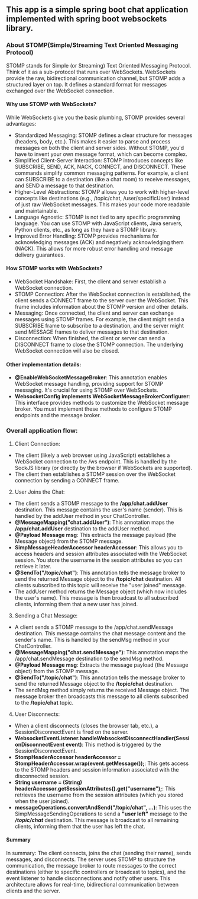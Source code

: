 ## This app is a simple spring boot chat application implemented with spring boot websockets library.

### About STOMP(Simple/Streaming Text Oriented Messaging Protocol)

STOMP stands for Simple (or Streaming) Text Oriented Messaging Protocol.  Think of it as a sub-protocol that runs over WebSockets.  WebSockets provide the raw, bidirectional communication channel, but STOMP adds a structured layer on top.  It defines a standard format for messages exchanged over the WebSocket connection.

#### Why use STOMP with WebSockets?

While WebSockets give you the basic plumbing, STOMP provides several advantages:

* Standardized Messaging: STOMP defines a clear structure for messages (headers, body, etc.). This makes it easier to parse and process messages on both the client and server sides.  Without STOMP, you'd have to invent your own message format, which can become complex. 
* Simplified Client-Server Interaction: STOMP introduces concepts like SUBSCRIBE, SEND, ACK, NACK, CONNECT, and DISCONNECT. These commands simplify common messaging patterns.  For example, a client can SUBSCRIBE to a destination (like a chat room) to receive messages, and SEND a message to that destination.
* Higher-Level Abstractions:  STOMP allows you to work with higher-level concepts like destinations (e.g., /topic/chat, /user/specificUser) instead of just raw WebSocket messages. This makes your code more readable and maintainable.
* Language Agnostic: STOMP is not tied to any specific programming language.  You can use STOMP with JavaScript clients, Java servers, Python clients, etc., as long as they have a STOMP library.
* Improved Error Handling: STOMP provides mechanisms for acknowledging messages (ACK) and negatively acknowledging them (NACK). This allows for more robust error handling and message delivery guarantees.

#### How STOMP works with WebSockets?

* WebSocket Handshake:  First, the client and server establish a WebSocket connection. 
* STOMP Connection:  After the WebSocket connection is established, the client sends a CONNECT frame to the server over the WebSocket. This frame includes information about the STOMP version and other details.   
* Messaging:  Once connected, the client and server can exchange messages using STOMP frames.  For example, the client might send a SUBSCRIBE frame to subscribe to a destination, and the server might send MESSAGE frames to deliver messages to that destination.
* Disconnection:  When finished, the client or server can send a DISCONNECT frame to close the STOMP connection.  The underlying WebSocket connection will also be closed.

#### Other implementation details:

* **@EnableWebSocketMessageBroker**: This annotation enables WebSocket message handling, providing support for STOMP messaging.  It's crucial for using STOMP over WebSockets.
* **WebsocketConfig implements WebSocketMessageBrokerConfigurer**: This interface provides methods to customize the WebSocket message broker.  You must implement these methods to configure STOMP endpoints and the message broker.

### Overall application flow:

1. Client Connection:

* The client (likely a web browser using JavaScript) establishes a WebSocket connection to the /ws endpoint. This is handled by the SockJS library (or directly by the browser if WebSockets are supported).
* The client then establishes a STOMP session over the WebSocket connection by sending a CONNECT frame.

2. User Joins the Chat:

* The client sends a STOMP message to the **/app/chat.addUser** destination. This message contains the user's name (sender). This is handled by the addUser method in your ChatController.
* **@MessageMapping("chat.addUser")**: This annotation maps the **/app/chat.addUser** destination to the addUser method.
* **@Payload Message msg**: This extracts the message payload (the Message object) from the STOMP message.
* **SimpMessageHeaderAccessor headerAccessor**: This allows you to access headers and session attributes associated with the WebSocket session. You store the username in the session attributes so you can retrieve it later.
* **@SendTo("/topic/chat")**: This annotation tells the message broker to send the returned Message object to the **/topic/chat** destination. All clients subscribed to this topic will receive the "user joined" message.
* The addUser method returns the Message object (which now includes the user's name). This message is then broadcast to all subscribed clients, informing them that a new user has joined.

3. Sending a Chat Message:

* A client sends a STOMP message to the /app/chat.sendMessage destination. This message contains the chat message content and the sender's name. This is handled by the sendMsg method in your ChatController.
* **@MessageMapping("chat.sendMessage")**: This annotation maps the /app/chat.sendMessage destination to the sendMsg method.
* **@Payload Message msg**: Extracts the message payload (the Message object) from the STOMP message.
* **@SendTo("/topic/chat")**: This annotation tells the message broker to send the returned Message object to the **/topic/chat** destination.
* The sendMsg method simply returns the received Message object. The message broker then broadcasts this message to all clients subscribed to the **/topic/chat** topic.

4. User Disconnects:

* When a client disconnects (closes the browser tab, etc.), a SessionDisconnectEvent is fired on the server.
* **WebsocketEventListener.handleWebsocketDisconnectHandler(SessionDisconnectEvent event)**: This method is triggered by the SessionDisconnectEvent.
* **StompHeaderAccessor headerAccessor = StompHeaderAccessor.wrap(event.getMessage());**: This gets access to the STOMP headers and session information associated with the disconnected session.
* **String username = (String) headerAccessor.getSessionAttributes().get("username");**: This retrieves the username from the session attributes (which you stored when the user joined).
* **messageOperations.convertAndSend("/topic/chat", ...)**: This uses the SimpMessageSendingOperations to send a **"user left"** message to the ***/topic/chat*** destination. This message is broadcast to all remaining clients, informing them that the user has left the chat.

#### Summary

In summary:  The client connects, joins the chat (sending their name), sends messages, and disconnects.  The server uses STOMP to structure the communication, the message broker to route messages to the correct destinations (either to specific controllers or broadcast to topics), and the event listener to handle disconnections and notify other users.  This architecture allows for real-time, bidirectional communication between clients and the server.